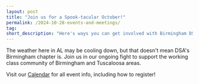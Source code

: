 ```yaml
---
layout: post 
title: "Join us for a Spook-tacular October!"
permalink: /2024-10-28-events-and-meetings/
tag: 
short_description: "Here's ways you can get involved with Birmingham DSA in October."
---
```


The weather here in AL may be cooling down, but that doesn't mean DSA's Birmingham chapter is. Join us in our ongoing fight to support the working class community of Birmingham and Tuscaloosa areas. 

Visit our [Calendar](https://bhamdsa.org/calendar/) for all event info, including how to register!